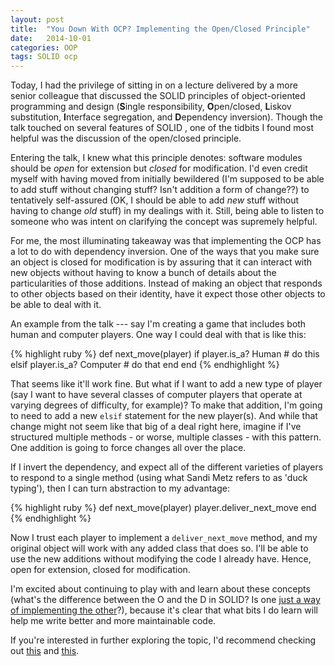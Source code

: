 ```yaml
---
layout: post
title:  "You Down With OCP? Implementing the Open/Closed Principle"
date:   2014-10-01 
categories: OOP
tags: SOLID ocp
--- 
```


Today, I had the privilege of sitting in on a lecture delivered by a more senior colleague that discussed the SOLID principles of object-oriented programming and design (**S**ingle responsibility, **O**pen/closed, **L**iskov substitution, **I**nterface segregation, and **D**ependency inversion). Though the talk touched on several features of SOLID , one of the tidbits I found most helpful was the discussion of the open/closed principle. 

Entering the talk, I knew what this principle denotes: software modules should be *open* for extension but *closed* for modification. I'd even credit myself with having moved from initially bewildered (I'm supposed to be able to add stuff without changing stuff? Isn't addition a form of change??) to tentatively self-assured (OK, I should be able to add *new* stuff without having to change *old* stuff) in my dealings with it. Still, being able to listen to someone who was intent on clarifying the concept was supremely helpful.

For me, the most illuminating takeaway was that implementing the OCP has a lot to do with dependency inversion. One of the ways that you make sure an object is closed for modification is by assuring that it can interact with new objects without having to know a bunch of details about the particularities of those additions. Instead of making an object that responds to other objects based on their identity, have it expect those other objects to be able to deal with it.

An example from the talk --- say I'm creating a game that includes both human and computer players. One way I could deal with that is like this:

{% highlight ruby %}
def next_move(player)
  if player.is_a? Human
    # do this
  elsif player.is_a? Computer
    # do that
  end
end
{% endhighlight %}

That seems like it'll work fine. But what if I want to add a new type of player (say I want to have several classes of computer players that operate at varying degrees of difficulty, for example)? To make that addition, I'm going to need to add a new `elsif` statement for the new player(s). And while that change might not seem like that big of a deal right here, imagine if I've structured multiple methods - or worse, multiple classes - with this pattern. One addition is going to force changes all over the place.

If I invert the dependency, and expect all of the different varieties of players to respond to a single method (using what Sandi Metz refers to as 'duck typing'), then I can turn abstraction to my advantage:

{% highlight ruby %}
def next_move(player)
  player.deliver_next_move
end
{% endhighlight %}

Now I trust each player to implement a `deliver_next_move` method, and my original object will work with any added class that does so. I'll be able to use the new additions without modifying the code I already have. Hence, open for extension, closed for modification.

I'm excited about continuing to play with and learn about these concepts (what's the difference between the O and the D in SOLID? Is one [just a way of implementing the other][ocp_v_dip]?), because it's clear that what bits I do learn will help me write better and more maintainable code.

If you're interested in further exploring the topic, I'd recommend checking out [this][uncle_bob] and [this][metz].  

[ocp_v_dip]: http://tech.michaelgroner.com/2009/01/29/openclose-principle-and-dependency-inversion-principle-ndash-two-sides-same-coin/
[uncle_bob]: http://blog.8thlight.com/uncle-bob/2014/05/12/TheOpenClosedPrinciple.html
[metz]: http://www.sandimetz.com/blog/2014/05/28/betting-on-wrong